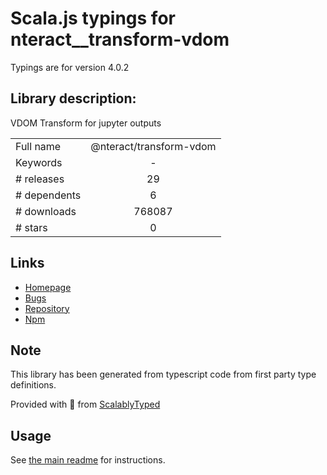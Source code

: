 
# Scala.js typings for nteract__transform-vdom

Typings are for version 4.0.2

## Library description:
VDOM Transform for jupyter outputs

|                    |                 |
| ------------------ | :-------------: |
| Full name          | @nteract/transform-vdom |
| Keywords           | - |
| # releases         | 29 |
| # dependents       | 6 |
| # downloads        | 768087 |
| # stars            | 0 |

## Links
- [Homepage](https://github.com/nteract/nteract#readme)
- [Bugs](https://github.com/nteract/nteract/issues)
- [Repository](https://github.com/nteract/nteract)
- [Npm](https://www.npmjs.com/package/%40nteract%2Ftransform-vdom)
    


## Note
This library has been generated from typescript code from first party type definitions.

Provided with :purple_heart: from [ScalablyTyped](https://github.com/oyvindberg/ScalablyTyped)

## Usage
See [the main readme](../../readme.md) for instructions.


